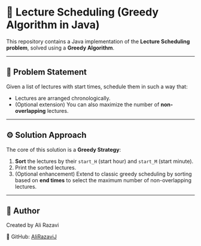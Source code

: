 # 📅 Lecture Scheduling (Greedy Algorithm in Java)

This repository contains a Java implementation of the **Lecture Scheduling problem**, solved using a **Greedy Algorithm**.

---

## 🧠 Problem Statement

Given a list of lectures with start times, schedule them in such a way that:

- Lectures are arranged chronologically.
- (Optional extension) You can also maximize the number of **non-overlapping** lectures.

---

## ⚙️ Solution Approach

The core of this solution is a **Greedy Strategy**:

1. **Sort** the lectures by their `start_H` (start hour) and `start_M` (start minute).
2. Print the sorted lectures.
3. (Optional enhancement) Extend to classic greedy scheduling by sorting based on **end times** to select the maximum number of non-overlapping lectures.

---

## 🙌 Author

Created by Ali Razavi

🔗 GitHub: [AliRazaviJ]([URL](https://github.com/AliRazaviJ?tab=repositories))

